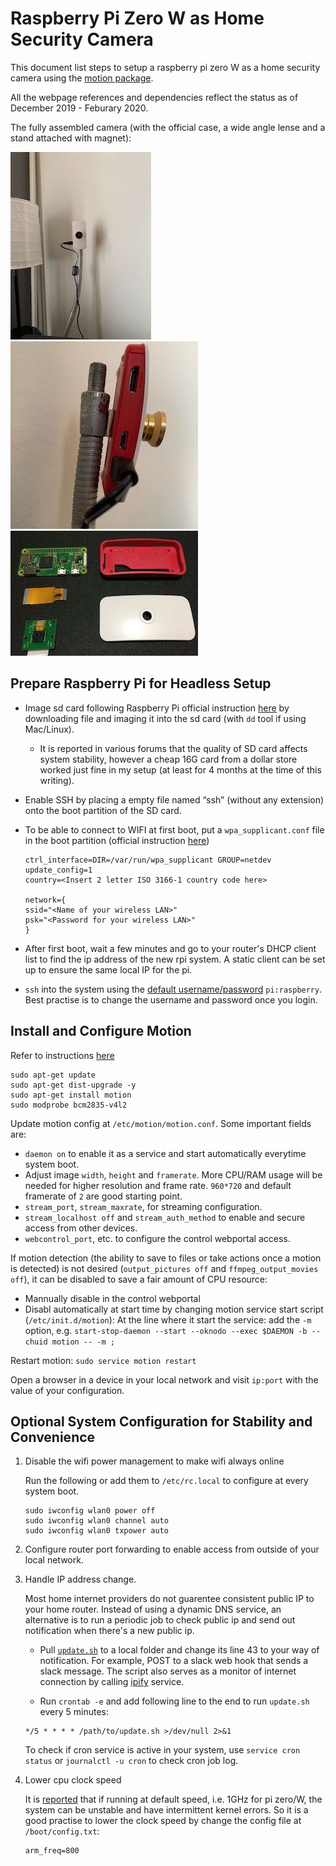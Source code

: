 # Raspberry Pi Zero W as Home Security Camera

This document list steps to setup a raspberry pi zero W as a home security camera using the [motion package](https://motion-project.github.io).

All the webpage references and dependencies reflect the status as of December 2019 - Feburary 2020.

The fully assembled camera (with the official case, a wide angle lense and a stand attached with magnet):

![](images/camera2.jpg) ![](images/camera3.jpg) ![](images/camera1.jpg)

## Prepare Raspberry Pi for Headless Setup
- Image sd card following Raspberry Pi official instruction [here](https://www.raspberrypi.org/documentation/installation/installing-images/README.md) by downloading file and imaging it into the sd card (with `dd` tool if using Mac/Linux).
  - It is reported in various forums that the quality of SD card affects system stability, however a cheap 16G card from a dollar store worked just fine in my setup (at least for 4 months at the time of this writing).

- Enable SSH by placing a empty file named “ssh” (without any extension) onto the boot partition of the SD card.

- To be able to connect to WIFI at first boot, put a `wpa_supplicant.conf` file in the boot partition (official instruction [here](https://www.raspberrypi.org/documentation/configuration/wireless/headless.md))

    ```
    ctrl_interface=DIR=/var/run/wpa_supplicant GROUP=netdev
    update_config=1
    country=<Insert 2 letter ISO 3166-1 country code here>

    network={
    ssid="<Name of your wireless LAN>"
    psk="<Password for your wireless LAN>"
    }
    ```

- After first boot, wait a few minutes and go to your router's DHCP client list to find the ip address of the new rpi system. A static client can be set up to ensure the same local IP for the pi.

- `ssh` into the system using the [default username/password](https://www.raspberrypi.org/documentation/linux/usage/users.md) `pi:raspberry`. Best practise is to change the username and password once you login.

## Install and Configure Motion 

Refer to instructions [here](https://motion-project.github.io/motion_config.html#basic_setup_picam)

```
sudo apt-get update
sudo apt-get dist-upgrade -y
sudo apt-get install motion
sudo modprobe bcm2835-v4l2
```

Update motion config at `/etc/motion/motion.conf`. Some important fields are:
  - `daemon on` to enable it as a service and start automatically everytime system boot.
  - Adjust image `width`, `height` and `framerate`. More CPU/RAM usage will be needed for higher resolution and frame rate. `960*720` and default framerate of `2` are good starting point.
  - `stream_port`, `stream_maxrate`, for streaming configuration.
  - `stream_localhost off` and `stream_auth_method` to enable and secure access from other devices.
  - `webcontrol_port`, etc. to configure the control webportal access.

If motion detection (the ability to save to files or take actions once a motion is detected) is not desired (`output_pictures off` and `ffmpeg_output_movies off`), it can be disabled to save a fair amount of CPU resource:
  - Mannually disable in the control webportal
  - Disabl automatically at start time by changing motion service start script (`/etc/init.d/motion`): At the line where it start the service: add the `-m` option, e.g. `start-stop-daemon --start --oknodo --exec $DAEMON -b --chuid motion -- -m ;`

Restart motion: `sudo service motion restart`

Open a browser in a device in your local network and visit `ip:port` with the value of your configuration.

## Optional System Configuration for Stability and Convenience


1. Disable the wifi power management to make wifi always online

    Run the following or add them to `/etc/rc.local` to configure at every system boot.

    ```
    sudo iwconfig wlan0 power off
    sudo iwconfig wlan0 channel auto
    sudo iwconfig wlan0 txpower auto
    ```

2. Configure router port forwarding to enable access from outside of your local network.

3. Handle IP address change.

    Most home internet providers do not guarentee consistent public IP to your home router. Instead of using a dynamic DNS service, an alternative is to run a periodic job to check public ip and send out notification when there's a new public ip.

    - Pull [`update.sh`](update.sh) to a local folder and change its line 43 to your way of notification. For example, POST to a slack web hook that sends a slack message. The script also serves as a monitor of internet connection by calling [ipify](https://www.ipify.org/) service.

    - Run `crontab -e` and add following line to the end to run `update.sh` every 5 minutes:

    ```
    */5 * * * * /path/to/update.sh >/dev/null 2>&1
    ```

    To check if cron service is active in your system, use `service cron status` or `journalctl -u cron` to check cron job log.

4. Lower cpu clock speed 

    It is [reported](https://www.youtube.com/watch?v=zp1Eq_pY0Rw) that if running at default speed, i.e. 1GHz for pi zero/W, the system can be unstable and have intermittent kernel errors. So it is a good practise to lower the clock speed by change the config file at `/boot/config.txt`:

    ```
    arm_freq=800
    ```